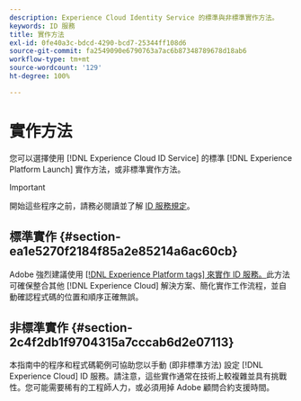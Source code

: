 ```yaml
---
description: Experience Cloud Identity Service 的標準與非標準實作方法。
keywords: ID 服務
title: 實作方法
exl-id: 0fe40a3c-bdcd-4290-bcd7-25344ff108d6
source-git-commit: fa2549090e6790763a7ac6b87348789678d18ab6
workflow-type: tm+mt
source-wordcount: '129'
ht-degree: 100%

---
```


# 實作方法

您可以選擇使用 [!DNL Experience Cloud ID Service] 的標準 [!DNL Experience Platform Launch] 實作方法，或非標準實作方法。

>[!IMPORTANT]
>
>開始這些程序之前，請務必閱讀並了解 [ID 服務規定](../reference/requirements.md)。

## 標準實作 {#section-ea1e5270f2184f85a2e85214a6ac60cb}

Adobe 強烈建議使用 [[!DNL Experience Platform tags] 來實作 ID 服務。](https://experienceleague.adobe.com/docs/experience-platform/tags/home.html?lang=zh-Hant)此方法可確保整合其他 [!DNL Experience Cloud] 解決方案、簡化實作工作流程，並自動確認程式碼的位置和順序正確無誤。

## 非標準實作 {#section-2c4f2db1f9704315a7cccab6d2e07113}

本指南中的程序和程式碼範例可協助您以手動 (即非標準方法) 設定 [!DNL Experience Cloud] ID 服務。請注意，這些實作通常在技術上較複雜並具有挑戰性。您可能需要稀有的工程師人力，或必須用掉 Adobe 顧問合約支援時間。
